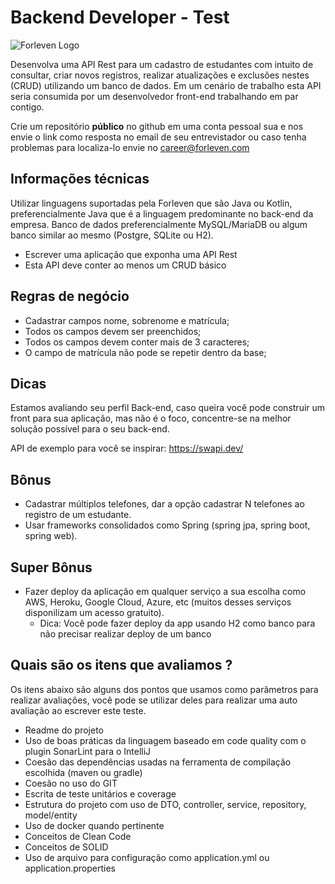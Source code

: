 # Backend Developer - Test

![Forleven Logo](https://site.forleven.com/img/logotipo_green.png)

Desenvolva uma API Rest para um cadastro de estudantes com intuito de consultar, criar novos registros, realizar atualizações e exclusões nestes (CRUD) utilizando um banco de dados.
Em um cenário de trabalho esta API seria consumida por um desenvolvedor front-end trabalhando em par contigo.

Crie um repositório **público** no github em uma conta pessoal sua e nos envie o link como resposta no email de seu entrevistador ou caso tenha problemas para localiza-lo envie no career@forleven.com 

## Informações técnicas

Utilizar linguagens suportadas pela Forleven que são Java ou Kotlin, preferencialmente Java que é a linguagem predominante no back-end da empresa.
Banco de dados preferencialmente MySQL/MariaDB ou algum banco similar ao mesmo (Postgre, SQLite ou H2).

- Escrever uma aplicação que exponha uma API Rest
- Esta API deve conter ao menos um CRUD básico

## Regras de negócio

- Cadastrar campos nome, sobrenome e matrícula;
- Todos os campos devem ser preenchidos;
- Todos os campos devem conter mais de 3 caracteres;
- O campo de matrícula não pode se repetir dentro da base;

## Dicas

Estamos avaliando seu perfil Back-end, caso queira você pode construir um front para sua aplicação, mas não é o foco, concentre-se na melhor solução possível para o seu back-end.

API de exemplo para você se inspirar: https://swapi.dev/

## Bônus

- Cadastrar múltiplos telefones, dar a opção cadastrar N telefones ao registro de um estudante.
- Usar frameworks consolidados como Spring (spring jpa, spring boot, spring web).

## Super Bônus

- Fazer deploy da aplicação em qualquer serviço a sua escolha como AWS, Heroku, Google Cloud, Azure, etc (muitos desses serviços disponilizam um acesso gratuito).
  - Dica: Você pode fazer deploy da app usando H2 como banco para não precisar realizar deploy de um banco

## Quais são os itens que avaliamos ?

Os itens abaixo são alguns dos pontos que usamos como parâmetros para realizar avaliações, você pode se utilizar deles para realizar uma auto avaliação ao escrever este teste.

- Readme do projeto
- Uso de boas práticas da linguagem baseado em code quality com o plugin SonarLint para o IntelliJ
- Coesão das dependências usadas na ferramenta de compilação escolhida (maven ou gradle)
- Coesão no uso do GIT
- Escrita de teste unitários e coverage
- Estrutura do projeto com uso de DTO, controller, service, repository, model/entity
- Uso de docker quando pertinente
- Conceitos de Clean Code
- Conceitos de SOLID
- Uso de arquivo para configuração como application.yml ou application.properties
